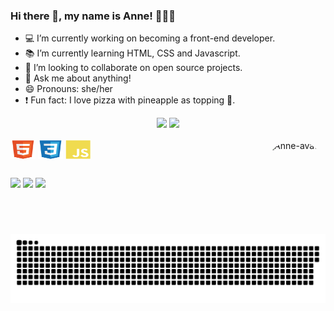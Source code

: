 ### Hi there 👋, my name is Anne! 👩🏼‍💻
- 💻 I’m currently working on becoming a front-end developer.
- 📚 I’m currently learning HTML, CSS and Javascript.
- 👯 I’m looking to collaborate on open source projects.
- 💬 Ask me about anything!
- 😄 Pronouns: she/her
- ❗️ Fun fact: I love pizza with pineapple as topping 🍍.

<div align="center">
  <a href="https://github.com/annereginatto">
  <img height="180em" src="https://github-readme-stats.vercel.app/api?username=annereginatto&show_icons=true&theme=omni&include_all_commits=true&count_private=true"/></a>
  <a href="https://github.com/annereginatto"><img height="180em" src="https://github-readme-stats.vercel.app/api/top-langs/?username=annereginatto&layout=compact&langs_count=7&theme=omni"/></a>
</div>
  
  <div style="display: inline_block"><br>
  <img align="center" alt="Anne-HTML" height="30" width="40" src="https://raw.githubusercontent.com/devicons/devicon/master/icons/html5/html5-original.svg">
  <img align="center" alt="Anne-CSS" height="30" width="40" src="https://raw.githubusercontent.com/devicons/devicon/master/icons/css3/css3-original.svg">
  <img align="center" alt="Anne-Js" height="30" width="40" src="https://raw.githubusercontent.com/devicons/devicon/master/icons/javascript/javascript-plain.svg">
  <img align="right" alt="Anne-avatar" height="150" style="border-radius: 50px;" src="https://media.discordapp.net/attachments/890918354225868823/890918645201530920/AvatarMaker.png">
</div>
  
  ##

<div>
  <a href="https://www.linkedin.com/in/anne-reginatto/" target="_blank"><img src="https://img.shields.io/badge/LinkedIn-0077B5?style=for-the-badge&logo=linkedin&logoColor=white" target="_blank"></a> 
 <a href="https://discordapp.com/users/885167937298763807/" target="_blank"><img src="https://img.shields.io/badge/Discord-7289DA?style=for-the-badge&logo=discord&logoColor=white" target="_blank"></a> 
  <a href = "mailto:annereginatto@gmail.com"><img src="https://img.shields.io/badge/Gmail-D14836?style=for-the-badge&logo=gmail&logoColor=white" target="_blank"></a>
 
  ![Snake animation](https://github.com/annereginatto/annereginatto/blob/output/github-contribution-grid-snake.svg)
 
</div>



